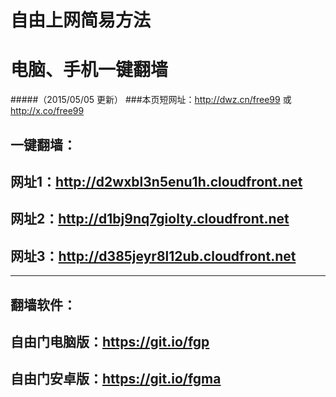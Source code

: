 # 自由上网简易方法
# 电脑、手机一键翻墙
#####（2015/05/05 更新）
###本页短网址：http://dwz.cn/free99 或 http://x.co/free99

## 一键翻墙：
## 网址1：http://d2wxbl3n5enu1h.cloudfront.net
## 网址2：http://d1bj9nq7giolty.cloudfront.net
## 网址3：http://d385jeyr8l12ub.cloudfront.net

***

## 翻墙软件：
## 自由门电脑版：https://git.io/fgp 
## 自由门安卓版：https://git.io/fgma 
